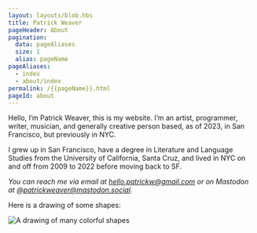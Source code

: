 ```yaml
---
layout: layouts/blob.hbs
title: Patrick Weaver
pageHeader: About
pagination:
  data: pageAliases
  size: 1
  alias: pageName
pageAliases:
  - index
  - about/index
permalink: /{{pageName}}.html
pageId: about
---
```


<!-- markdownlint-disable MD033 -->

Hello, I’m Patrick Weaver, this is my website. I’m an artist, programmer, writer, musician, and generally creative person based, as of 2023, in San Francisco, but previously in NYC.

I grew up in San Francisco, have a degree in Literature and Language Studies from the University of California, Santa Cruz, and lived in NYC on and off from 2009 to 2022 before moving back to SF.

<address class="no-decoration-address">
  You can reach me via email at <a href="mailto:hello.patrickw@gmail.com" target="_blank">hello.patrickw@gmail.com</a> or on Mastodon at <a href="https://mastodon.social/@patrickweaver" target="_blank">@patrickweaver@mastodon.social</a>.
</address>

Here is a drawing of some shapes:

![A drawing of many colorful shapes](/images/about/shapes-min.jpg)
